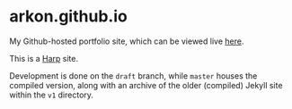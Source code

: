 arkon.github.io
=================

My Github-hosted portfolio site, which can be viewed live [here](http://www.echeung.me).

This is a [Harp](http://harpjs.com/) site.

Development is done on the `draft` branch, while `master` houses the compiled version, along with an archive of the older (compiled) Jekyll site within the `v1` directory.
